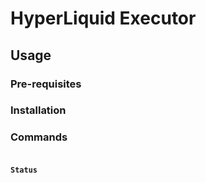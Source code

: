 # HyperLiquid Executor


## Usage

### Pre-requisites

### Installation

### Commands

```sh

```

#### `Status` 